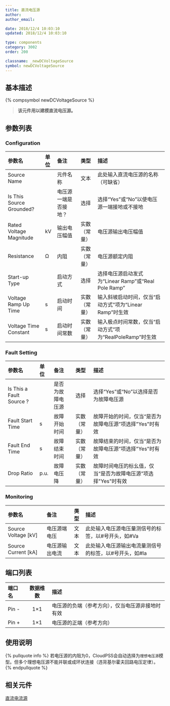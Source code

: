 ```yaml
---
title: 直流电压源
author: 
author_email:

date: 2018/12/4 10:03:10
updated: 2018/12/4 10:03:10

type: components
category: 3002
order: 200

classname: _newDCVoltageSource
symbol: newDCVoltageSource
---
```

## 基本描述
{% compsymbol newDCVoltageSource %}

> **该元件用以建模直流电压源。**

## 参数列表
### Configuration
| 参数名 | 单位 | 备注 | 类型 | 描述 |
| :--- | :--- | :--- | :--: | :--- |
| Source Name |  | 元件名称 | 文本 | 此处输入直流电压源的名称（可缺省） |
| Is This Source Grounded? |  | 电压源一端是否接地？ | 选择 | 选择“Yes”或“No”以使电压源一端接地或不接地 |
| Rated Voltage Magnitude | kV | 输出电压幅值 | 实数（常量） | 电压源输出电压幅值 |
| Resistance | Ω | 内阻 | 实数（常量） | 电压源额定内阻 |
| Start-up Type |  | 启动方式 | 选择 | 选择电压源启动发式为“Linear Ramp”或“Real Pole Ramp” |
| Voltage Ramp Up Time | s | 启动时间 | 实数（常量） | 输入斜坡启动时间，仅当“启动方式"项为“Linear Ramp”时生效 |
| Voltage Time Constant | s | 启动时间常数 | 实数（常量） | 输入极点时间常数，仅当“启动方式”项为“RealPoleRamp”时生效 |

### Fault Setting
| 参数名 | 单位 | 备注 | 类型 | 描述 |
| :--- | :--- | :--- | :--: | :--- |
| Is This a Fault Source ? |  | 是否为故障电压源 | 选择 | 选择“Yes”或“No”以选择是否为故障电压源|
| Fault Start Time | s | 故障开始时间 | 实数（常量） | 故障开始的时间，仅当“是否为故障电压源”项选择"Yes"时有效 |
| Fault End Time | s | 故障结束时间 | 实数（常量） | 故障结束的时间，仅当“是否为故障电压源”项选择"Yes"时有效 |
| Drop Ratio | p.u. | 故障电压降 | 实数（常量） | 故障时间电压的标幺值，仅当“是否为故障电压源”项选择"Yes"时有效|

### Monitoring
| 参数名 | 备注 | 类型 | 描述 |
| :--- | :--- | :--: | :--- |
| Source Voltage \[kV\] | 电压源端电压 | 文本 | 此处输入电压源电压量测信号的标签，以#号开头，如#Va |
| Source Current \[kA\] | 电压源输出电流 | 文本 | 此处输入电压源输出电流量测信号的标签，以#号开头，如#Ia |


## 端口列表

| 端口名 | 数据维数 | 描述 |
| :--- | :--:  | :--- |
| Pin - | 1×1 |电压源的负端（参考方向），仅当电压源非接地时有效 |
| Pin + | 1×1 |电压源的正端（参考方向）|

## 使用说明

{% pullquote info %}
若电压源的内阻为0，CloudPSS会自动选择为`理想电压源`模型。但多个理想电压源不能并联或成环状连接（违背基尔霍夫回路电压定律）。
{% endpullquote %}


## 相关元件



[直流电流源](comp_newDCCurrentSource.md)
